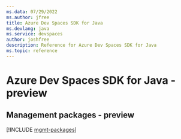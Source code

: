 ```yaml
---
ms.data: 07/29/2022
ms.author: jfree
title: Azure Dev Spaces SDK for Java
ms.devlang: java
ms.service: devspaces
author: joshfree
description: Reference for Azure Dev Spaces SDK for Java
ms.topic: reference
---
```

# Azure Dev Spaces SDK for Java - preview

## Management packages - preview
[!INCLUDE [mgmt-packages](dev-spaces-mgmt-index.md)]
